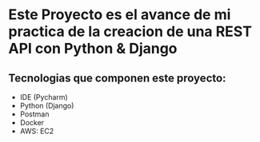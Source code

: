 # Este Proyecto es el avance de mi practica de la creacion de una REST API con Python & Django

## Tecnologias que componen este proyecto:

- IDE (Pycharm)
- Python (Django)
- Postman
- Docker
- AWS: EC2